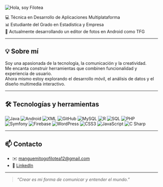 ![Hola, soy Filotea](https://yourdomain.com/filotea-animado.gif)




💻 Técnica en Desarrollo de Aplicaciones Multiplataforma  
📊 Estudiante del Grado en Estadística y Empresa  
📱 Actualmente desarrollando un editor de fotos en Android como TFG  

---

## 💡 Sobre mí

Soy una apasionada de la tecnología, la comunicación y la creatividad.  
Me encanta construir herramientas que combinen funcionalidad y experiencia de usuario.  
Ahora mismo estoy explorando el desarrollo móvil, el análisis de datos y el diseño multimedia interactivo.

---

## 🛠️ Tecnologías y herramientas

![Java](https://img.shields.io/badge/Java-ED8B00?style=flat&logo=java&logoColor=white)
![Android](https://img.shields.io/badge/Android-3DDC84?style=flat&logo=android&logoColor=white)
![XML](https://img.shields.io/badge/XML-00618A?style=flat&logo=xml&logoColor=white)
![GitHub](https://img.shields.io/badge/GitHub-181717?style=flat&logo=github&logoColor=white)
![MySQL](https://img.shields.io/badge/MySQL-4479A1?style=flat&logo=mysql&logoColor=white)
![R](https://img.shields.io/badge/R-276DC3?style=flat&logo=r&logoColor=white)
![SQL](https://img.shields.io/badge/SQL-336791?style=flat&logo=postgresql&logoColor=white)
![PHP](https://img.shields.io/badge/PHP-777BB4?style=flat&logo=php&logoColor=white)
![Symfony](https://img.shields.io/badge/Symfony-000000?style=flat&logo=symfony&logoColor=white)
![Firebase](https://img.shields.io/badge/Firebase-FFCA28?style=flat&logo=firebase&logoColor=black)
![WordPress](https://img.shields.io/badge/WordPress-21759B?style=flat&logo=wordpress&logoColor=white)
![CSS3](https://img.shields.io/badge/CSS3-1572B6?style=flat&logo=css3&logoColor=white)
![JavaScript](https://img.shields.io/badge/JavaScript-F7DF1E?style=flat&logo=javascript&logoColor=black)
![C Sharp](https://img.shields.io/badge/C%23-239120?style=flat&logo=c-sharp&logoColor=white)

---

## 📫 Contacto

- ✉️ [manguemitogofilotea12@gmail.com](mailto:manguemitogofilotea12@gmail.com)  
- 💼 [LinkedIn](https://www.linkedin.com/in/filotea-mangue-mitogo-mangue-446a951b0)

---

> *“Crear es mi forma de comunicar y entender el mundo.”*
